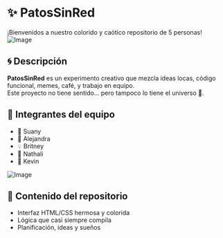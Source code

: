 # ✨ PatosSinRed

¡Bienvenidos a nuestro colorido y caótico repositorio de 5 personas!
![Image](https://github.com/user-attachments/assets/91440ee0-a9bc-4044-9ea4-7e12102a4fe9)

## 🌀 Descripción

**PatosSinRed** es un experimento creativo que mezcla ideas locas, código funcional, memes, café, y trabajo en equipo.  
Este proyecto no tiene sentido... pero tampoco lo tiene el universo 🌌.

## 👥 Integrantes del equipo

- 🌟 Suany
- 🚀 Alejandra
- 💡 Britney
- 🧠 Nathali
- 🎨 Kevin

![Image](https://github.com/user-attachments/assets/8d371ab7-4260-45b8-8430-ff5db07ec957)
  
## 📁 Contenido del repositorio

- Interfaz HTML/CSS hermosa y colorida
- Lógica que casi siempre compila
- Planificación, ideas y sueños







